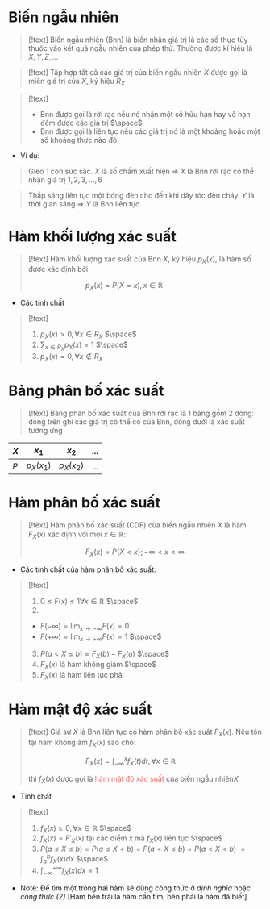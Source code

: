
# Biến ngẫu nhiên

>[!text]
>Biến ngẫu nhiên (Bnn) là biến nhận giá trị là các số thực tùy thuộc vào kết quả ngẫu nhiên của phép thử. Thường được kí hiệu là $X, Y, Z,...$

>[!text]
>Tập hợp tất cả các giá trị của biến ngẫu nhiên $X$ được gọi là miền giá trị của $X$, ký hiệu $R_X$

>[!text]
>+ Bnn được gọi là rời rạc nếu nó nhận một số hữu hạn hay vô hạn đếm được các giá trị
>$\space$
>+ Bnn được gọi là liên tục nếu các giá trị nó là một khoảng hoặc một số khoảng thực nào đó

- Ví dụ:
>Gieo 1 con súc sắc. $X$ là số chấm xuất hiện $\Rightarrow$ $X$ là Bnn rời rạc có thể nhận giá trị $1, 2, 3,..., 6$ 

>Thắp sáng liên tục một bóng đèn cho đến khi dây tóc đèn cháy. $Y$ là thời gian sáng $\Rightarrow$ $Y$ là Bnn liên tục

# Hàm khối lượng xác suất

>[!text]
>Hàm khối lượng xác suất của Bnn $X$, ký hiệu $p_X(x)$, là hàm số được xác định bởi
>
>$\hspace{3cm}$ $p_X(x) = P(X=x), x\in \mathbb R$

- Các tính chất
>[!text]
>1. $p_X(x) >0, \forall x\in R_X$
>$\space$
>2. $\displaystyle{\sum_{x\in R_X}p_X(x)=1}$
>$\space$
>3. $p_X(x)=0, \forall x \notin R_X$

# Bảng phân bố xác suất

>[!text]
>Bảng phân bố xác suất của Bnn rời rạc là 1 bảng gồm 2 dòng: dòng trên ghi các giá trị có thể có của Bnn, dòng dưới là xác suất tương ứng

| $X$ | $x_1$      | $x_2$      | ... |
| --- | ---------- | ---------- | --- |
| $P$ | $p_X(x_1)$ | $p_X(x_2)$ | ... |

# Hàm phân bố xác suất

>[!text]
>Hàm phân bố xác suất (CDF) của biến ngẫu nhiên $X$ là hàm $F_X(x)$ xác định với mọi $x\in \mathbb R$:
>
>$\hspace{3cm}$ $F_X(x)=P\{X<x\}; -\infty < x < \infty$

- Các tính chất của hàm phân bố xác suất:
>[!text]
>1. $0 \leq F(x) \leq 1 \forall x\in \mathbb R$
>$\space$
>2.  
>+ $F(-\infty) = \displaystyle{\lim_{x\to -\infty} F(x)} = 0$
>+ $F(+\infty) = \displaystyle{\lim_{x\to +\infty} F(x)} = 1$
>$\space$
>3. $P(a<X\leq b) = F_X(b)-F_X(a)$
>$\space$
>4. $F_X(x)$ là hàm không giảm
>$\space$
>5. $F_X(x)$ là hàm liên tục phải

# Hàm mật độ xác suất

>[!text]
>Giả sử $X$ là Bnn liên tục có hàm phân bố xác suất $F_X(x)$. Nếu tồn tại hàm không âm $f_X(x)$ sao cho:
>
>$\hspace{3cm}$ $F_X(x)=\displaystyle{\int_{-\infty}^x f_X(t)dt}, \forall x\in \mathbb R$
>
>thì $f_X(x)$ được gọi là <span style="color:#ec6565">hàm mật độ xác suất</span> của biến ngẫu nhiên$X$

- Tính chất
>[!text]
>1. $f_X(x) \geq 0, \forall x\in \mathbb R$
>$\space$
>2. $f_X(x)=F'_X(x)$ tại các điểm $x$ mà $f_X(x)$ liên tục
>$\space$
>3. $P(a \leq X \leq b) = P(a\leq X < b)=P(a<X\leq b)=P(a<X<b)$
>$=\int_a^bf_X(x)dx$
>$\space$
>4. $\int_{-\infty}^{+\infty}f_X(x)dx=1$

- Note: Để tìm một trong hai hàm sẽ dùng công thức ở *định nghĩa* hoặc *công thức (2)* [Hàm bên trái là hàm cần tìm, bên phải là hàm đã biết]



